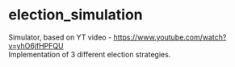# election_simulation  
Simulator, based on YT video - https://www.youtube.com/watch?v=yhO6jfHPFQU  
Implementation of 3 different election strategies. 
